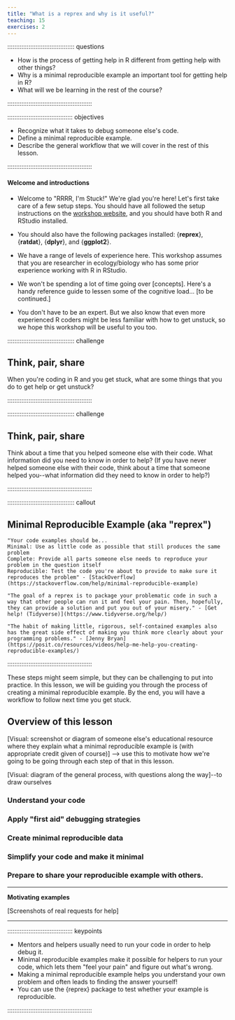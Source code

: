 ```yaml
---
title: "What is a reprex and why is it useful?"
teaching: 15
exercises: 2
---
```


:::::::::::::::::::::::::::::::::::::: questions 

- How is the process of getting help in R different from getting help with other things?
- Why is a minimal reproducible example an important tool for getting help in R?
- What will we be learning in the rest of the course?
  
::::::::::::::::::::::::::::::::::::::::::::::::

::::::::::::::::::::::::::::::::::::: objectives

- Recognize what it takes to debug someone else's code.
- Define a minimal reproducible example.
- Describe the general workflow that we will cover in the rest of this lesson.

::::::::::::::::::::::::::::::::::::::::::::::::

#### Welcome and introductions
- Welcome to "RRRR, I'm Stuck!" We're glad you're here! Let's first take care of a few setup steps. You should have all followed the setup instructions on the [workshop website](https://carpentries-incubator.github.io/R-help-reprexes/), and you should have both R and RStudio installed.
 
- You should also have the following packages installed: {**reprex**}, {**ratdat**}, {**dplyr**}, and {**ggplot2**}.

- We have a range of levels of experience here. This workshop assumes that you are researcher in ecology/biology who has some prior experience working with R in RStudio.

- We won't be spending a lot of time going over [concepts]. Here's a handy reference guide to lessen some of the cognitive load... [to be continued.]

- You don't have to be an expert. But we also know that even more experienced R coders might be less familiar with how to get unstuck, so we hope this workshop will be useful to you too.

:::::::::::::::::::::::::::::::::::::: challenge 

## Think, pair, share

When you're coding in R and you get stuck, what are some things that you do to get help or get unstuck?

::::::::::::::::::::::::::::::::::::::::::::::::


:::::::::::::::::::::::::::::::::::::: challenge 

## Think, pair, share

Think about a time that you helped someone else with their code. What information did you need to know in order to help?
(If you have never helped someone else with their code, think about a time that someone helped you--what information did they  need to know in order to help?)

::::::::::::::::::::::::::::::::::::::::::::::::


:::::::::::::::::::::::::::::::::::::: callout

## Minimal Reproducible Example (aka "reprex")

```
"Your code examples should be...
Minimal: Use as little code as possible that still produces the same problem
Complete: Provide all parts someone else needs to reproduce your problem in the question itself
Reproducible: Test the code you're about to provide to make sure it reproduces the problem" - [StackOverflow](https://stackoverflow.com/help/minimal-reproducible-example)
```

```
"The goal of a reprex is to package your problematic code in such a way that other people can run it and feel your pain. Then, hopefully, they can provide a solution and put you out of your misery." - [Get help! (Tidyverse)](https://www.tidyverse.org/help/)
```

```
"The habit of making little, rigorous, self-contained examples also has the great side effect of making you think more clearly about your programming problems." - [Jenny Bryan](https://posit.co/resources/videos/help-me-help-you-creating-reproducible-examples/)
```

::::::::::::::::::::::::::::::::::::::::::::::::

These steps might seem simple, but they can be challenging to put into practice. In this lesson, we will be guiding you through the process of creating a minimal reproducible example. By the end, you will have a workflow to follow next time you get stuck.

## Overview of this lesson

[Visual: screenshot or diagram of someone else's educational resource where they explain what a minimal reproducible example is (with appropriate credit given of course)] --> use this to motivate how we're going to be going through each step of that in this lesson.

[Visual: diagram of the general process, with questions along the way]--to draw ourselves
### Understand your code
### Apply "first aid" debugging strategies
### Create minimal reproducible data
### Simplify your code and make it minimal
### Prepare to share your reproducible example with others.

----

**Motivating examples**

[Screenshots of real requests for help]

----  



::::::::::::::::::::::::::::::::::::: keypoints 

- Mentors and helpers usually need to run your code in order to help debug it.
- Minimal reproducible examples make it possible for helpers to run your code, which lets them "feel your pain" and figure out what's wrong.
- Making a minimal reproducible example helps you understand your own problem and often leads to finding the answer yourself!
- You can use the {reprex} package to test whether your example is reproducible.
  
::::::::::::::::::::::::::::::::::::::::::::::::
